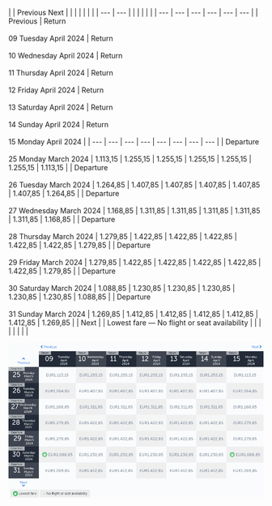 |     | Previous Next |     |     |     |     |     |     |
| --- | --- |     |     |     |     |     |     | --- | --- | --- | --- | --- | --- |
| Previous | Return<br><br>09 Tuesday April 2024 | Return<br><br>10 Wednesday April 2024 | Return<br><br>11 Thursday April 2024 | Return<br><br>12 Friday April 2024 | Return<br><br>13 Saturday April 2024 | Return<br><br>14 Sunday April 2024 | Return<br><br>15 Monday April 2024 |
| --- | --- | --- | --- | --- | --- | --- | --- |
| Departure<br><br>25 Monday March 2024 | 1.113,15 | 1.255,15 | 1.255,15 | 1.255,15 | 1.255,15 | 1.255,15 | 1.113,15 |
| Departure<br><br>26 Tuesday March 2024 | 1.264,85 | 1.407,85 | 1.407,85 | 1.407,85 | 1.407,85 | 1.407,85 | 1.264,85 |
| Departure<br><br>27 Wednesday March 2024 | 1.168,85 | 1.311,85 | 1.311,85 | 1.311,85 | 1.311,85 | 1.311,85 | 1.168,85 |
| Departure<br><br>28 Thursday March 2024 | 1.279,85 | 1.422,85 | 1.422,85 | 1.422,85 | 1.422,85 | 1.422,85 | 1.279,85 |
| Departure<br><br>29 Friday March 2024 | 1.279,85 | 1.422,85 | 1.422,85 | 1.422,85 | 1.422,85 | 1.422,85 | 1.279,85 |
| Departure<br><br>30 Saturday March 2024 | 1.088,85 | 1.230,85 | 1.230,85 | 1.230,85 | 1.230,85 | 1.230,85 | 1.088,85 |
| Departure<br><br>31 Sunday March 2024 | 1.269,85 | 1.412,85 | 1.412,85 | 1.412,85 | 1.412,85 | 1.412,85 | 1.269,85 |
| Next |
| Lowest fare — No flight or seat availability |     |     |     |     |     |     |     |

![](turkish-airlines.png)